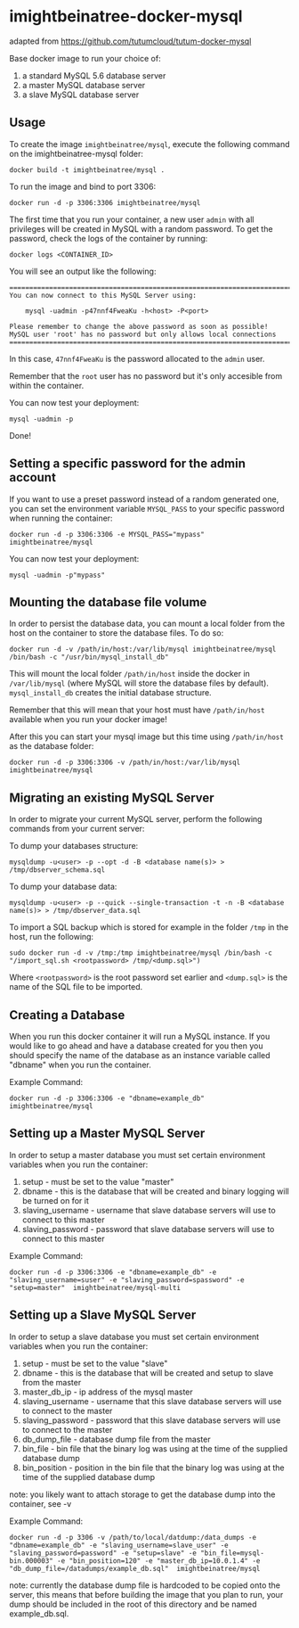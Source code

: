 imightbeinatree-docker-mysql
==================

adapted from https://github.com/tutumcloud/tutum-docker-mysql

Base docker image to run your choice of:
 1. a standard MySQL 5.6 database server
 2. a master MySQL database server
 3. a slave MySQL database server

Usage
-----

To create the image `imightbeinatree/mysql`, execute the following command on the imightbeinatree-mysql folder:

    docker build -t imightbeinatree/mysql .

To run the image and bind to port 3306:

    docker run -d -p 3306:3306 imightbeinatree/mysql

The first time that you run your container, a new user `admin` with all privileges 
will be created in MySQL with a random password. To get the password, check the logs
of the container by running:

    docker logs <CONTAINER_ID>

You will see an output like the following:

	========================================================================
	You can now connect to this MySQL Server using:

	    mysql -uadmin -p47nnf4FweaKu -h<host> -P<port>

	Please remember to change the above password as soon as possible!
	MySQL user 'root' has no password but only allows local connections
	========================================================================

In this case, `47nnf4FweaKu` is the password allocated to the `admin` user.

Remember that the `root` user has no password but it's only accesible from within the container.

You can now test your deployment:

    mysql -uadmin -p

Done!


Setting a specific password for the admin account
-------------------------------------------------

If you want to use a preset password instead of a random generated one, you can
set the environment variable `MYSQL_PASS` to your specific password when running the container:

    docker run -d -p 3306:3306 -e MYSQL_PASS="mypass" imightbeinatree/mysql

You can now test your deployment:

    mysql -uadmin -p"mypass"


Mounting the database file volume
---------------------------------

In order to persist the database data, you can mount a local folder from the host 
on the container to store the database files. To do so:

    docker run -d -v /path/in/host:/var/lib/mysql imightbeinatree/mysql /bin/bash -c "/usr/bin/mysql_install_db"

This will mount the local folder `/path/in/host` inside the docker in `/var/lib/mysql` (where MySQL will store the database files by default). `mysql_install_db` creates the initial database structure.

Remember that this will mean that your host must have `/path/in/host` available when you run your docker image!

After this you can start your mysql image but this time using `/path/in/host` as the database folder:

    docker run -d -p 3306:3306 -v /path/in/host:/var/lib/mysql imightbeinatree/mysql


Migrating an existing MySQL Server
----------------------------------

In order to migrate your current MySQL server, perform the following commands from your current server:

To dump your databases structure:

    mysqldump -u<user> -p --opt -d -B <database name(s)> > /tmp/dbserver_schema.sql

To dump your database data:

    mysqldump -u<user> -p --quick --single-transaction -t -n -B <database name(s)> > /tmp/dbserver_data.sql

To import a SQL backup which is stored for example in the folder `/tmp` in the host, run the following:

    sudo docker run -d -v /tmp:/tmp imightbeinatree/mysql /bin/bash -c "/import_sql.sh <rootpassword> /tmp/<dump.sql>")

Where `<rootpassword>` is the root password set earlier and `<dump.sql>` is the name of the SQL file to be imported.
  

Creating a Database
----------------------------------

When you run this docker container it will run a MySQL instance. If you would like to go ahead and have a database created for you then you should specify the name of the database as an instance variable called "dbname" when you run the container.

Example Command:

    docker run -d -p 3306:3306 -e "dbname=example_db" imightbeinatree/mysql

Setting up a Master MySQL Server
----------------------------------

In order to setup a master database you must set certain environment variables when you run the container:

1. setup - must be set to the value "master"
2. dbname - this is the database that will be created and binary logging will be turned on for it
3. slaving_username - username that slave database servers will use to connect to this master
4. slaving_password - password that slave database servers will use to connect to this master

Example Command:

    docker run -d -p 3306:3306 -e "dbname=example_db" -e "slaving_username=suser" -e "slaving_password=spassword" -e "setup=master"  imightbeinatree/mysql-multi 


Setting up a Slave MySQL Server
----------------------------------

In order to setup a slave database you must set certain environment variables when you run the container:

1. setup - must be set to the value "slave"
2. dbname - this is the database that will be created and setup to slave from the master
3. master_db_ip - ip address of the mysql master
4. slaving_username - username that this slave database servers will use to connect to the master
5. slaving_password - password that this slave database servers will use to connect to the master
6. db_dump_file - database dump file from the master
7. bin_file - bin file that the binary log was using at the time of the supplied database dump
8. bin_position - position in the bin file that the binary log was using at the time of the supplied database dump

note: you likely want to attach storage to get the database dump into the container, see -v

Example Command:

    docker run -d -p 3306 -v /path/to/local/datdump:/data_dumps -e "dbname=example_db" -e "slaving_username=slave_user" -e "slaving_password=password" -e "setup=slave" -e "bin_file=mysql-bin.000003" -e "bin_position=120" -e "master_db_ip=10.0.1.4" -e "db_dump_file=/datadumps/example_db.sql"  imightbeinatree/mysql

note: currently the database dump file is hardcoded to be copied onto the server, this means that before building the image that you plan to run, your dump should be included in the root of this directory and be named example_db.sql.